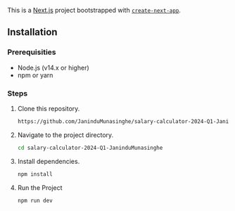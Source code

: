 This is a [Next.js](https://nextjs.org/) project bootstrapped with [`create-next-app`](https://github.com/vercel/next.js/tree/canary/packages/create-next-app).

## Installation

### Prerequisities
   
   - Node.js (v14.x or higher)
   - npm or yarn

### Steps

1. Clone this repository.
   
   ```bash
   https://github.com/JaninduMunasinghe/salary-calculator-2024-Q1-JaninduMunasinghe.git
   ```
   
2. Navigate to the project directory.

   ```bash
   cd salary-calculator-2024-Q1-JaninduMunasinghe
   ```
   
3. Install dependencies.

   ```bash
   npm install
   ```
4. Run the Project

   ```bash
   npm run dev
   ```
